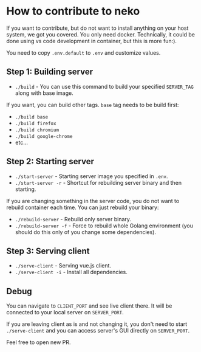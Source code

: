 # How to contribute to neko

If you want to contribute, but do not want to install anything on your host system, we got you covered. You only need docker. Technically, it could be done using vs code development in container, but this is more fun:).

You need to copy `.env.default` to `.env` and customize values.

## Step 1: Building server

- `./build` - You can use this command to build your specified `SERVER_TAG` along with base image.

If you want, you can build other tags. `base` tag needs to be build first:

- `./build base`
- `./build firefox`
- `./build chromium`
- `./build google-chrome`
- etc...

## Step 2: Starting server

- `./start-server` - Starting server image you specified in `.env`.
- `./start-server -r` - Shortcut for rebuilding server binary and then starting.

If you are changing something in the server code, you do not want to rebuild container each time. You can just rebuild your binary:

- `./rebuild-server` - Rebuild only server binary.
- `./rebuild-server -f` - Force to rebuild whole Golang environment (you should do this only of you change some dependencies).

## Step 3: Serving client

- `./serve-client` - Serving vue.js client.
- `./serve-client -i` - Install all dependencies.

## Debug

You can navigate to `CLIENT_PORT` and see live client there. It will be connected to your local server on `SERVER_PORT`.

If you are leaving client as is and not changing it, you don't need to start `./serve-client` and you can access server's GUI directly on `SERVER_PORT`.

Feel free to open new PR.
